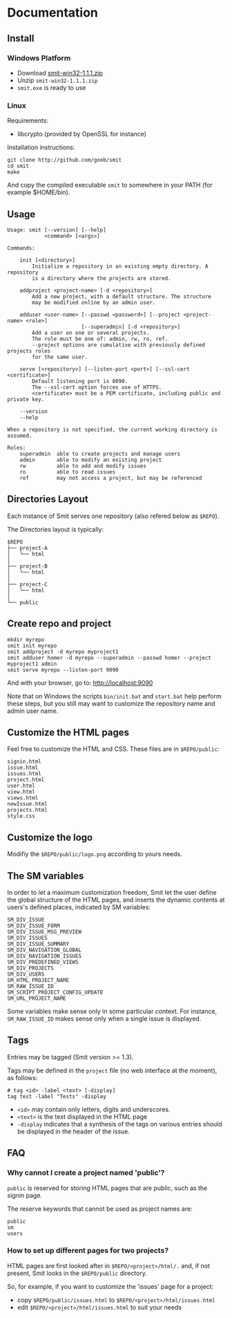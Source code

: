 # Documentation

## Install

### Windows Platform

- Download [smit-win32-1.1.1.zip](downloads/smit-win32-1.1.1.zip)
- Unzip `smit-win32-1.1.1.zip`
- `smit.exe` is ready to use

### Linux

Requirements:

- libcrypto (provided by OpenSSL for instance)

Installation instructions:

    git clone http://github.com/goeb/smit
    cd smit
    make

And copy the compiled executable `smit` to somewhere in your PATH (for example $HOME/bin).

## Usage

    Usage: smit [--version] [--help]
                <command> [<args>]

    Commands:

        init [<directory>]
            Initialize a repository in an existing empty directory. A repository
            is a directory where the projects are stored.

        addproject <project-name> [-d <repository>]
            Add a new project, with a default structure. The structure
            may be modified online by an admin user.
    
        adduser <user-name> [--passwd <password>] [--project <project-name> <role>]
                            [--superadmin] [-d <repository>]
            Add a user on one or several projects.
            The role must be one of: admin, rw, ro, ref.
            --project options are cumulative with previously defined projects roles
            for the same user.
    
        serve [<repository>] [--listen-port <port>] [--ssl-cert <certificate>]
            Default listening port is 8090.
            The --ssl-cert option forces use of HTTPS.
            <certificate> must be a PEM certificate, including public and private key.
    
        --version
        --help
    
    When a repository is not specified, the current working directory is assumed.
    
    Roles:
        superadmin  able to create projects and manage users
        admin       able to modify an existing project
        rw          able to add and modify issues
        ro          able to read issues
        ref         may not access a project, but may be referenced

## Directories Layout

Each instance of Smit serves one repository (also refered below as `$REPO`).

The Directories layout is typically:

    $REPO
    ├── project-A
    │   └── html
    │
    ├── project-B
    │   └── html
    │
    ├── project-C
    │   └── html
    │
    └── public
    


## Create repo and project

    mkdir myrepo
    smit init myrepo
    smit addproject -d myrepo myproject1
    smit adduser homer -d myrepo --superadmin --passwd homer --project myproject1 admin
    smit serve myrepo --listen-port 9090

And with your browser, go to: [http://localhost:9090](http://localhost:9090)

Note that on Windows the scripts `bin/init.bat` and `start.bat` help perform these steps, but you still may want to customize the repository name and admin user name.




## Customize the HTML pages

Feel free to customize the HTML and CSS. These files are in `$REPO/public`:

    signin.html
    issue.html
    issues.html
    project.html
    user.html
    view.html
    views.html
    newIssue.html
    projects.html
    style.css


## Customize the logo

Modifiy the `$REPO/public/logo.png` according to yours needs.
    
## The SM variables

In order to let a maximum customization freedom, Smit let the user define the global structure of the HTML pages, and inserts the dynamic contents at users's defined places, indicated by SM variables:

    SM_DIV_ISSUE
    SM_DIV_ISSUE_FORM
    SM_DIV_ISSUE_MSG_PREVIEW
    SM_DIV_ISSUES
    SM_DIV_ISSUE_SUMMARY
    SM_DIV_NAVIGATION_GLOBAL
    SM_DIV_NAVIGATION_ISSUES
    SM_DIV_PREDEFINED_VIEWS
    SM_DIV_PROJECTS
    SM_DIV_USERS
    SM_HTML_PROJECT_NAME
    SM_RAW_ISSUE_ID
    SM_SCRIPT_PROJECT_CONFIG_UPDATE
    SM_URL_PROJECT_NAME
 
Some variables make sense only in some particular context. For instance,
`SM_RAW_ISSUE_ID` makes sense only when a single issue is displayed.

## Tags

Entries may be tagged (Smit version >= 1.3).

Tags may be defined in the `project` file (no web interface at the moment), as follows:

```
# tag <id> -label <text> [-display]
tag test -label "Tests" -display
```

* `<id>` may contain only letters, digits and underscores.
* `<text>` is the text displayed in the HTML page
* `-display` indicates that a synthesis of the tags on various entries should be displayed in the header of the issue.





## FAQ

### Why cannot I create a project named 'public'?

`public` is reserved for storing HTML pages that are public, such as the signin page.

The reserve keywords that cannot be used as project names are:

    public
    sm
    users

### How to set up different pages for two projects?

HTML pages are first looked after in `$REPO/<project>/html/.` and, if not present, Smit looks in the `$REPO/public` directory.

So, for example, if you want to customize the 'issues' page for a project:

- copy `$REPO/public/issues.html` to `$REPO/<project>/html/issues.html`
- edit `$REPO/<project>/html/issues.html` to suit your needs


